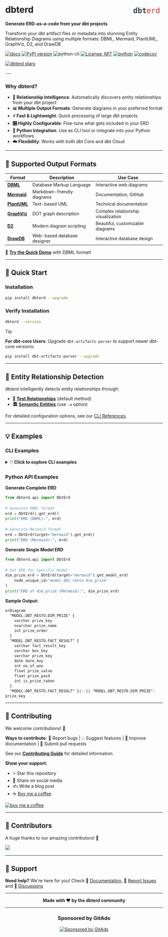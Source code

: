<div style="position: relative;">
<img src="docs/assets/logo.svg" alt="dbterd logo" width="100" height="40" style="position: absolute; top: 0; right: 0;">

# dbterd

**Generate ERD-as-a-code from your dbt projects**

</div>

Transform your dbt artifact files or metadata into stunning Entity Relationship Diagrams using multiple formats: DBML, Mermaid, PlantUML, GraphViz, D2, and DrawDB

[![docs](https://img.shields.io/badge/docs-visit%20site-blue?style=flat&logo=gitbook&logoColor=white)](https://dbterd.datnguyen.de/)
[![PyPI version](https://badge.fury.io/py/dbterd.svg)](https://pypi.org/project/dbterd/)
![python-cli](https://img.shields.io/badge/CLI-Python-FFCE3E?labelColor=14354C&logo=python&logoColor=white)
[![License: MIT](https://img.shields.io/badge/License-MIT-yellow.svg)](https://opensource.org/licenses/MIT)
[![python](https://img.shields.io/badge/Python-3.9|3.10|3.11|3.12-3776AB.svg?style=flat&logo=python&logoColor=white)](https://www.python.org)
[![codecov](https://img.shields.io/codecov/c/github/datnguye/dbterd?style=flat&logo=codecov&logoColor=white&label=coverage)](https://codecov.io/gh/datnguye/dbterd)

[![dbterd stars](https://img.shields.io/github/stars/datnguye/dbterd.svg?logo=github&style=for-the-badge&label=Star%20this%20repo)](https://github.com/datnguye/dbterd)

</div>
---

### Why dbterd?

- **🔗 Relationship Intelligence**: Automatically discovers entity relationships from your dbt project
- **📊 Multiple Output Formats**: Generate diagrams in your preferred format
- **⚡ Fast & Lightweight**: Quick processing of large dbt projects
- **🎛️ Highly Configurable**: Fine-tune what gets included in your ERD
- **🐍 Python Integration**: Use as CLI tool or integrate into your Python workflows
- **☁️ Flexibility**: Works with both dbt Core and dbt Cloud

---

## 🎨 Supported Output Formats

| Format | Description | Use Case |
|--------|-------------|----------|
| **[DBML](https://dbdiagram.io/d)** | Database Markup Language | Interactive web diagrams |
| **[Mermaid](https://mermaid-js.github.io/mermaid-live-editor/)** | Markdown-friendly diagrams | Documentation, GitHub |
| **[PlantUML](https://plantuml.com/ie-diagram)** | Text-based UML | Technical documentation |
| **[GraphViz](https://graphviz.org/)** | DOT graph description | Complex relationship visualization |
| **[D2](https://d2lang.com/)** | Modern diagram scripting | Beautiful, customizable diagrams |
| **[DrawDB](https://drawdb.vercel.app/)** | Web-based database designer | Interactive database design |

🎯 **[Try the Quick Demo](https://dbterd.datnguyen.de/latest/nav/guide/targets/generate-dbml.html)** with DBML format!

---

## 🚀 Quick Start

### Installation

```bash
pip install dbterd --upgrade
```

### Verify Installation

```bash
dbterd --version
```

> [!TIP]
> **For dbt-core Users**: Upgrade `dbt-artifacts-parser` to support newer dbt-core versions:
> ```bash
> pip install dbt-artifacts-parser --upgrade
> ```

---

## 🎯 Entity Relationship Detection

dbterd intelligently detects entity relationships through:

- **🧪 [Test Relationships](https://docs.getdbt.com/reference/resource-properties/data-tests#relationships)** (default method)
- **🏛️ [Semantic Entities](https://docs.getdbt.com/docs/build/entities)** (use `-a` option)

For detailed configuration options, see our [CLI References](https://dbterd.datnguyen.de/latest/nav/guide/cli-references.html#dbterd-run-algo-a).

---

## 💡 Examples

### CLI Examples

<details>
<summary>🖱️ <strong>Click to explore CLI examples</strong></summary>

```bash
# 📊 Select all models in dbt_resto
dbterd run -ad samples/dbtresto

# 🎯 Select multiple dbt resources (models + sources)
dbterd run -ad samples/dbtresto -rt model -rt source

# 🔍 Select models excluding staging
dbterd run -ad samples/dbtresto -s model.dbt_resto -ns model.dbt_resto.staging

# 📋 Select by schema name
dbterd run -ad samples/dbtresto -s schema:mart -ns model.dbt_resto.staging

# 🏷️ Select by full schema name
dbterd run -ad samples/dbtresto -s schema:dbt.mart -ns model.dbt_resto.staging

# 🌟 Other sample projects
dbterd run -ad samples/fivetranlog -rt model -rt source
dbterd run -ad samples/facebookad -rt model -rt source
dbterd run -ad samples/shopify -s wildcard:*shopify.shopify__*

# 🔗 Custom relationship detection
dbterd run -ad samples/dbt-constraints -a "test_relationship:(name:foreign_key|c_from:fk_column_name|c_to:pk_column_name)"

# 💻 Your local project
dbterd run -ad samples/local -rt model -rt source
```

</details>

### Python API Examples

**Generate Complete ERD**

```python
from dbterd.api import DbtErd

# Generate DBML format
erd = DbtErd().get_erd()
print("ERD (DBML):", erd)

# Generate Mermaid format
erd = DbtErd(target="mermaid").get_erd()
print("ERD (Mermaid):", erd)
```

**Generate Single Model ERD**

```python
from dbterd.api import DbtErd

# Get ERD for specific model
dim_prize_erd = DbtErd(target="mermaid").get_model_erd(
    node_unique_id="model.dbt_resto.dim_prize"
)
print("ERD of dim_prize (Mermaid):", dim_prize_erd)
```

**Sample Output:**

```mermaid
erDiagram
  "MODEL.DBT_RESTO.DIM_PRIZE" {
    varchar prize_key
    nvarchar prize_name
    int prize_order
  }
  "MODEL.DBT_RESTO.FACT_RESULT" {
    varchar fact_result_key
    varchar box_key
    varchar prize_key
    date date_key
    int no_of_won
    float prize_value
    float prize_paid
    int is_prize_taken
  }
  "MODEL.DBT_RESTO.FACT_RESULT" }|--|| "MODEL.DBT_RESTO.DIM_PRIZE": prize_key
```

---

## 🤝 Contributing

We welcome contributions! 🎉

**Ways to contribute:** 🐛 Report bugs | 💡 Suggest features  | 📝 Improve documentation | 🔧 Submit pull requests

See our **[Contributing Guide](https://dbterd.datnguyen.de/latest/nav/development/contributing-guide.html)** for detailed information.

**Show your support:**
- ⭐ Star this repository
- 📢 Share on social media
- ✍️ Write a blog post
- ☕ [Buy me a coffee](https://www.buymeacoffee.com/datnguye)

[![buy me a coffee](https://img.shields.io/badge/buy%20me%20a%20coffee-donate-yellow.svg?logo=buy-me-a-coffee&logoColor=white&labelColor=ff813f&style=for-the-badge)](https://www.buymeacoffee.com/datnguye)

---

## 👥 Contributors

A huge thanks to our amazing contributors! 🙏

<a href="https://github.com/datnguye/dbterd/graphs/contributors">
  <img src="https://contrib.rocks/image?repo=datnguye/dbterd" />
</a>

---

## 📧 Support

**Need help?** We're here for you! Check 📖 [Documentation](https://dbterd.datnguyen.de/), 🐛 [Report Issues](https://github.com/datnguye/dbterd/issues) and 💬 [Discussions](https://github.com/datnguye/dbterd/discussions)

---

<div align="center">

**Made with ❤️ by the dbterd community**

---

### Sponsored by GitAds
[![Sponsored by GitAds](https://gitads.dev/v1/ad-serve?source=datnguye/dbterd@github)](https://gitads.dev/v1/ad-track?source=datnguye/dbterd@github)

<!-- GitAds-Verify: KHY1BVKH7W6UIGSKX7AOWMA6LBQH9FVS -->

</div>
